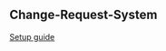## Change-Request-System

[Setup guide](./src/test/resources/com/baeldung/hexagonal-invoice/README.md)

